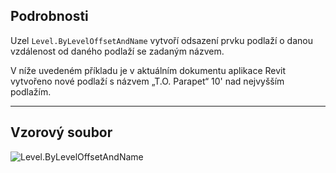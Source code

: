 ## Podrobnosti
Uzel `Level.ByLevelOffsetAndName` vytvoří odsazení prvku podlaží o danou vzdálenost od daného podlaží se zadaným názvem.

V níže uvedeném příkladu je v aktuálním dokumentu aplikace Revit vytvořeno nové podlaží s názvem „T.O. Parapet“ 10' nad nejvyšším podlažím.
___
## Vzorový soubor

![Level.ByLevelOffsetAndName](./Revit.Elements.Level.ByLevelOffsetAndName_img.jpg)
